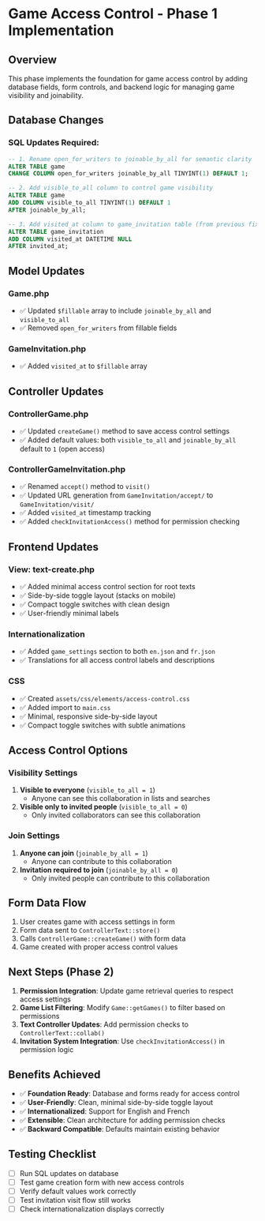 # Game Access Control - Phase 1 Implementation

## Overview
This phase implements the foundation for game access control by adding database fields, form controls, and backend logic for managing game visibility and joinability.

## Database Changes

### SQL Updates Required:
```sql
-- 1. Rename open_for_writers to joinable_by_all for semantic clarity
ALTER TABLE game 
CHANGE COLUMN open_for_writers joinable_by_all TINYINT(1) DEFAULT 1;

-- 2. Add visible_to_all column to control game visibility
ALTER TABLE game 
ADD COLUMN visible_to_all TINYINT(1) DEFAULT 1 
AFTER joinable_by_all;

-- 3. Add visited_at column to game_invitation table (from previous fix)
ALTER TABLE game_invitation 
ADD COLUMN visited_at DATETIME NULL 
AFTER invited_at;
```

## Model Updates

### Game.php
- ✅ Updated `$fillable` array to include `joinable_by_all` and `visible_to_all`
- ✅ Removed `open_for_writers` from fillable fields

### GameInvitation.php
- ✅ Added `visited_at` to `$fillable` array

## Controller Updates

### ControllerGame.php
- ✅ Updated `createGame()` method to save access control settings
- ✅ Added default values: both `visible_to_all` and `joinable_by_all` default to `1` (open access)

### ControllerGameInvitation.php
- ✅ Renamed `accept()` method to `visit()`
- ✅ Updated URL generation from `GameInvitation/accept/` to `GameInvitation/visit/`
- ✅ Added `visited_at` timestamp tracking
- ✅ Added `checkInvitationAccess()` method for permission checking

## Frontend Updates

### View: text-create.php
- ✅ Added minimal access control section for root texts
- ✅ Side-by-side toggle layout (stacks on mobile)
- ✅ Compact toggle switches with clean design
- ✅ User-friendly minimal labels

### Internationalization
- ✅ Added `game_settings` section to both `en.json` and `fr.json`
- ✅ Translations for all access control labels and descriptions

### CSS
- ✅ Created `assets/css/elements/access-control.css`
- ✅ Added import to `main.css`
- ✅ Minimal, responsive side-by-side layout
- ✅ Compact toggle switches with subtle animations

## Access Control Options

### Visibility Settings
1. **Visible to everyone** (`visible_to_all = 1`)
   - Anyone can see this collaboration in lists and searches
2. **Visible only to invited people** (`visible_to_all = 0`)
   - Only invited collaborators can see this collaboration

### Join Settings  
1. **Anyone can join** (`joinable_by_all = 1`)
   - Anyone can contribute to this collaboration
2. **Invitation required to join** (`joinable_by_all = 0`)
   - Only invited people can contribute to this collaboration

## Form Data Flow
1. User creates game with access settings in form
2. Form data sent to `ControllerText::store()`
3. Calls `ControllerGame::createGame()` with form data
4. Game created with proper access control values

## Next Steps (Phase 2)
1. **Permission Integration**: Update game retrieval queries to respect access settings
2. **Game List Filtering**: Modify `Game::getGames()` to filter based on permissions  
3. **Text Controller Updates**: Add permission checks to `ControllerText::collab()`
4. **Invitation System Integration**: Use `checkInvitationAccess()` in permission logic

## Benefits Achieved
- ✅ **Foundation Ready**: Database and forms ready for access control
- ✅ **User-Friendly**: Clean, minimal side-by-side toggle layout
- ✅ **Internationalized**: Support for English and French
- ✅ **Extensible**: Clean architecture for adding permission checks
- ✅ **Backward Compatible**: Defaults maintain existing behavior

## Testing Checklist
- [ ] Run SQL updates on database
- [ ] Test game creation form with new access controls
- [ ] Verify default values work correctly
- [ ] Test invitation visit flow still works
- [ ] Check internationalization displays correctly 
